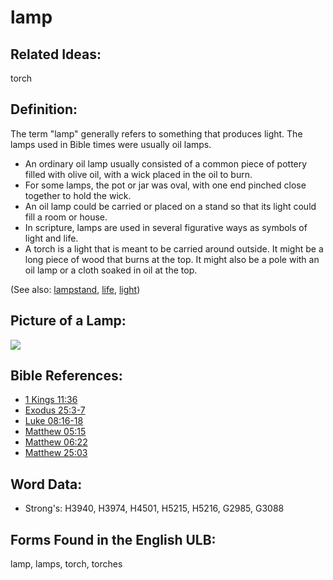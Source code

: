 # lamp

## Related Ideas:

torch

## Definition:

The term "lamp" generally refers to something that produces light. The lamps used in Bible times were usually oil lamps.

* An ordinary oil lamp usually consisted of a common piece of pottery filled with olive oil, with a wick placed in the oil to burn.
* For some lamps, the pot or jar was oval, with one end pinched close together to hold the wick.
* An oil lamp could be carried or placed on a stand so that its light could fill a room or house.
* In scripture, lamps are used in several figurative ways as symbols of light and life.
* A torch is a light that is meant to be carried around outside. It might be a long piece of wood that burns at the top. It might also be a pole with an oil lamp or a cloth soaked in oil at the top.

(See also: [lampstand](../other/lampstand.md), [life](../kt/life.md), [light](../other/light.md))

## Picture of a Lamp:

<a href="https://content.bibletranslationtools.org/WycliffeAssociates/en_tw/raw/branch/master/PNGs/l/Lamp.png"><img src="https://content.bibletranslationtools.org/WycliffeAssociates/en_tw/raw/branch/master/PNGs/l/Lamp.png" ></a>

## Bible References:

* [1 Kings 11:36](rc://en/tn/help/1ki/11/36)
* [Exodus 25:3-7](rc://en/tn/help/exo/25/03)
* [Luke 08:16-18](rc://en/tn/help/luk/08/16)
* [Matthew 05:15](rc://en/tn/help/mat/05/15)
* [Matthew 06:22](rc://en/tn/help/mat/06/22)
* [Matthew 25:03](rc://en/tn/help/mat/25/03)

## Word Data:

* Strong's: H3940, H3974, H4501, H5215, H5216, G2985, G3088

## Forms Found in the English ULB:

lamp, lamps, torch, torches


